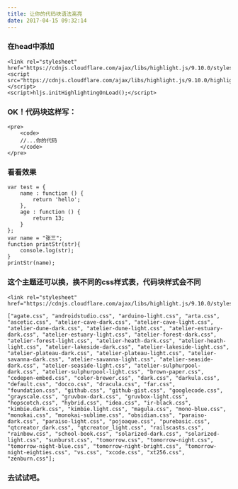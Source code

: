 ```yaml
---
title: 让你的代码块语法高亮
date: 2017-04-15 09:32:14
---
```


### 在head中添加

	<link rel="stylesheet" href="https://cdnjs.cloudflare.com/ajax/libs/highlight.js/9.10.0/styles/docco.min.css">
	<script src="https://cdnjs.cloudflare.com/ajax/libs/highlight.js/9.10.0/highlight.min.js"></script>
	<script>hljs.initHighlightingOnLoad();</script>

### OK！代码块这样写： 

	<pre>
		<code>
		//...你的代码
		</code>
	</pre>

### 看看效果

	var test = {
        name : function () {
            return 'hello';
        },
        age : function () {
            return 13;
        }
    };
    var name = "张三";
    function printStr(str){
        console.log(str);
    }
    printStr(name);

### 这个主题还可以换，换不同的css样式表，代码块样式会不同

	<link rel="stylesheet" href="https://cdnjs.cloudflare.com/ajax/libs/highlight.js/9.10.0/styles/agate.min.css">

	["agate.css", "androidstudio.css", "arduino-light.css", "arta.css", "ascetic.css", "atelier-cave-dark.css", "atelier-cave-light.css", "atelier-dune-dark.css", "atelier-dune-light.css", "atelier-estuary-dark.css", "atelier-estuary-light.css", "atelier-forest-dark.css", "atelier-forest-light.css", "atelier-heath-dark.css", "atelier-heath-light.css", "atelier-lakeside-dark.css", "atelier-lakeside-light.css", "atelier-plateau-dark.css", "atelier-plateau-light.css", "atelier-savanna-dark.css", "atelier-savanna-light.css", "atelier-seaside-dark.css", "atelier-seaside-light.css", "atelier-sulphurpool-dark.css", "atelier-sulphurpool-light.css", "brown-paper.css", "codepen-embed.css", "color-brewer.css", "dark.css", "darkula.css", "default.css", "docco.css", "dracula.css", "far.css", "foundation.css", "github.css", "github-gist.css", "googlecode.css", "grayscale.css", "gruvbox-dark.css", "gruvbox-light.css", "hopscotch.css", "hybrid.css", "idea.css", "ir-black.css", "kimbie.dark.css", "kimbie.light.css", "magula.css", "mono-blue.css", "monokai.css", "monokai-sublime.css", "obsidian.css", "paraiso-dark.css", "paraiso-light.css", "pojoaque.css", "purebasic.css", "qtcreator_dark.css", "qtcreator_light.css", "railscasts.css", "rainbow.css", "school-book.css", "solarized-dark.css", "solarized-light.css", "sunburst.css", "tomorrow.css", "tomorrow-night.css", "tomorrow-night-blue.css", "tomorrow-night-bright.css", "tomorrow-night-eighties.css", "vs.css", "xcode.css", "xt256.css", "zenburn.css"];

### 去试试吧。